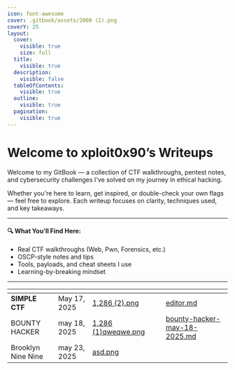 ```yaml
---
icon: font-awesome
cover: .gitbook/assets/2000 (2).png
coverY: 25
layout:
  cover:
    visible: true
    size: full
  title:
    visible: true
  description:
    visible: false
  tableOfContents:
    visible: true
  outline:
    visible: true
  pagination:
    visible: true
---
```


# Welcome to xploit0x90’s Writeups

Welcome to my GitBook — a collection of CTF walkthroughs, pentest notes, and cybersecurity challenges I've solved on my journey in ethical hacking.

Whether you're here to learn, get inspired, or double-check your own flags — feel free to explore. Each writeup focuses on clarity, techniques used, and key takeaways.

***

#### 🔍 What You’ll Find Here:

* Real CTF walkthroughs (Web, Pwn, Forensics, etc.)
* OSCP-style notes and tips
* Tools, payloads, and cheat sheets I use
* Learning-by-breaking mindset

***

<table data-view="cards"><thead><tr><th></th><th></th><th data-hidden data-card-cover data-type="files"></th><th data-hidden></th><th data-hidden data-card-target data-type="content-ref"></th></tr></thead><tbody><tr><td><strong>SIMPLE CTF</strong></td><td>May 17, 2025</td><td><a href=".gitbook/assets/1,286 (2).png">1,286 (2).png</a></td><td></td><td><a href="thm-writeups-may-2025/editor.md">editor.md</a></td></tr><tr><td>BOUNTY HACKER</td><td>may 18, 2025</td><td><a href=".gitbook/assets/1,286 (1)qweqwe.png">1,286 (1)qweqwe.png</a></td><td></td><td><a href="thm-writeups-may-2025/bounty-hacker-may-18-2025.md">bounty-hacker-may-18-2025.md</a></td></tr><tr><td>Brooklyn Nine Nine</td><td>may 23, 2025</td><td><a href=".gitbook/assets/asd.png">asd.png</a></td><td></td><td></td></tr></tbody></table>

